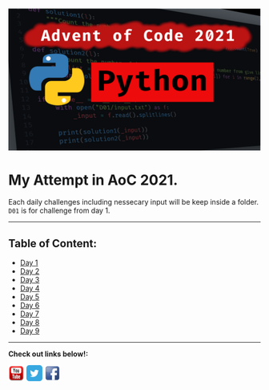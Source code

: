 ![AoC2021-AkaruiYami-Youtube-Series](./Assets/AOC2021_Banner.png)

# My Attempt in AoC 2021.

Each daily challenges including nessecary input will be keep inside a folder.
`D01` is for challenge from day 1.

---

## Table of Content:

- [Day 1](./D01/README.md#day-1)
- [Day 2](./D02/README.md#day-2)
- [Day 3](./D03/README.md#day-3)
- [Day 4](./D04/README.md#day-4)
- [Day 5](./D05/README.md#day-5)
- [Day 6](./D06/README.md#day-6)
- [Day 7](./D07/README.md#day-7)
- [Day 8](./D08/README.md#day-8)
- [Day 9](./D09/README.md#day-9)

---

<b>Check out links below!:</b>

[![yt-icon][1.1]][1.2]
[![twitter-icon][2.1]][2.2]
[![facebook-icon][3.1]][3.2]

[1.1]: ./Assets/social-media-icons/youtube_red.png
[1.2]: https://www.youtube.com/watch?v=Invlu2HLcBA&list=PLMzyOn0orr7zDnq32QlDgo0nAGbU-2K2A
[2.1]: ./Assets/social-media-icons/twitter.png
[2.2]: https://twitter.com/AkaruiYamiCode
[3.1]: ./Assets/social-media-icons/facebook.png
[3.2]: https://www.facebook.com/AkaruiYamiCode
